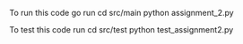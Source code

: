 To run this code go run
cd src/main
python assignment_2.py

To test this code run
cd src/test
python test_assignment2.py
